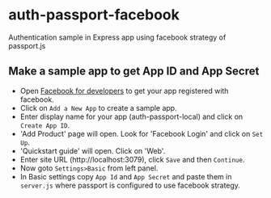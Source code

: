 # auth-passport-facebook
Authentication sample in Express app using facebook strategy of passport.js

## Make a sample app to get App ID and App Secret
+ Open [Facebook for developers](https://developers.facebook.com/apps/) to get your app registered with facebook.
+ Click on `Add a New App` to create a sample app.
+ Enter display name for your app (auth-passport-local) and click on `Create App ID`.
+ 'Add Product' page will open. Look for 'Facebook Login' and click on `Set Up`.
+ 'Quickstart guide' will open. Click on 'Web'.
+ Enter site URL (http://localhost:3079), click `Save` and then `Continue`.
+ Now goto `Settings>Basic` from left panel.
+ In Basic settings copy `App Id` and `App Secret` and paste them in `server.js` where passport is configured to use facebook strategy.